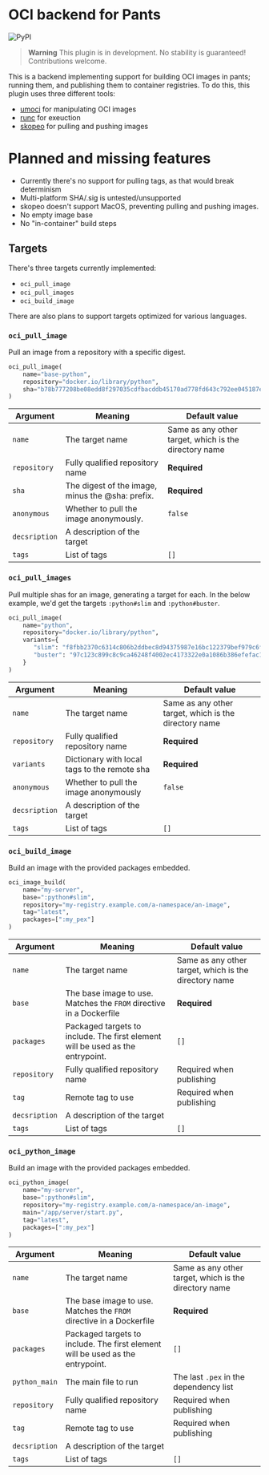 # OCI backend for Pants

![PyPI](https://img.shields.io/pypi/v/pants-backend-oci?label=Latest%20release)

> **Warning**
> This plugin is in development. No stability is guaranteed! Contributions welcome.

This is a backend implementing support for building OCI images in pants; running them, and publishing them to container registries. To do this, this plugin uses three different tools:

* [umoci](https://github.com/opencontainers/umoci) for manipulating OCI images
* [runc](https://github.com/opencontainers/runc) for exeuction
* [skopeo](https://github.com/containers/skopeo) for pulling and pushing images

# Planned and missing features

* Currently there's no support for pulling tags, as that would break determinism
* Multi-platform SHA/.sig is untested/unsupported
* skopeo doesn't support MacOS, preventing pulling and pushing images.
* No empty image base
* No "in-container" build steps

## Targets

There's three targets currently implemented:

* `oci_pull_image`
* `oci_pull_images`
* `oci_build_image`

There are also plans to support targets optimized for various languages.

### `oci_pull_image`

Pull an image from a repository with a specific digest.

``` python
oci_pull_image(
    name="base-python",
    repository="docker.io/library/python",
    sha="b78b777208be08edd8f297035cdfbacddb45170ad778fd643c792ee045187e39"
)
```

| Argument      | Meaning                                          | Default value                                         |
|---------------|--------------------------------------------------|-------------------------------------------------------|
| `name`        | The target name                                  | Same as any other target, which is the directory name |
| `repository`  | Fully qualified repository name                  | **Required**                                          |
| `sha`         | The digest of the image, minus the @sha: prefix. | **Required**                                          |
| `anonymous`   | Whether to pull the image anonymously.           | `false`                                               |
| `decsription` | A description of the target                      |                                                       |
| `tags`        | List of tags                                     | `[]`                                                  |

### `oci_pull_images`

Pull multiple shas for an image, generating a target for each. In the below example, we'd get the targets `:python#slim` and `:python#buster`.

``` python
oci_pull_image(
    name="python",
    repository="docker.io/library/python",
    variants={
       "slim": "f8fbb2370c6314c806b2ddbec8d94375987e16bc122379bef979c6fc5e962920",
       "buster": "97c123c899c8c9ca46248f4002ec4173322e0a1086b386efefac163c64967ba2"
    }
)
```

| Argument      | Meaning                                      | Default value                                         |
|---------------|----------------------------------------------|-------------------------------------------------------|
| `name`        | The target name                              | Same as any other target, which is the directory name |
| `repository`  | Fully qualified repository name              | **Required**                                          |
| `variants`    | Dictionary with local tags to the remote sha | **Required**                                          |
| `anonymous`   | Whether to pull the image anonymously        | `false`                                               |
| `decsription` | A description of the target                  |                                                       |
| `tags`        | List of tags                                 | `[]`                                                  |

### `oci_build_image`

Build an image with the provided packages embedded.

``` python
oci_image_build(
    name="my-server",
    base=":python#slim",
    repository="my-registry.example.com/a-namespace/an-image",
    tag="latest",
    packages=[":my_pex"]
)
```

| Argument      | Meaning                                                                        | Default value                                         |
|---------------|--------------------------------------------------------------------------------|-------------------------------------------------------|
| `name`        | The target name                                                                | Same as any other target, which is the directory name |
| `base`        | The base image to use. Matches the `FROM` directive in a Dockerfile            | **Required**                                          |
| `packages`    | Packaged targets to include. The first element will be used as the entrypoint. | `[]`                                                  |
| `repository`  | Fully qualified repository name                                                | Required when publishing                              |
| `tag`         | Remote tag to use                                                              | Required when publishing                              |
| `decsription` | A description of the target                                                    |                                                       |
| `tags`        | List of tags                                                                   | `[]`                                                  |

### `oci_python_image`

Build an image with the provided packages embedded.

``` python
oci_python_image(
    name="my-server",
    base=":python#slim",
    repository="my-registry.example.com/a-namespace/an-image",
	main="/app/server/start.py",
    tag="latest",
    packages=[":my_pex"]
)
```

| Argument      | Meaning                                                                        | Default value                                         |
|---------------|--------------------------------------------------------------------------------|-------------------------------------------------------|
| `name`        | The target name                                                                | Same as any other target, which is the directory name |
| `base`        | The base image to use. Matches the `FROM` directive in a Dockerfile            | **Required**                                          |
| `packages`    | Packaged targets to include. The first element will be used as the entrypoint. | `[]`                                                  |
| `python_main` | The main file to run                                                           | The last `.pex` in the dependency list                |
| `repository`  | Fully qualified repository name                                                | Required when publishing                              |
| `tag`         | Remote tag to use                                                              | Required when publishing                              |
| `decsription` | A description of the target                                                    |                                                       |
| `tags`        | List of tags                                                                   | `[]`                                                  |
